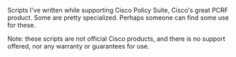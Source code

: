 Scripts I've written while supporting Cisco Policy Suite, Cisco's great PCRF
product. Some are pretty specialized. Perhaps someone can find some use for
these.

Note: these scripts are not official Cisco products, and there is no support
offered, nor any warranty or guarantees for use.
